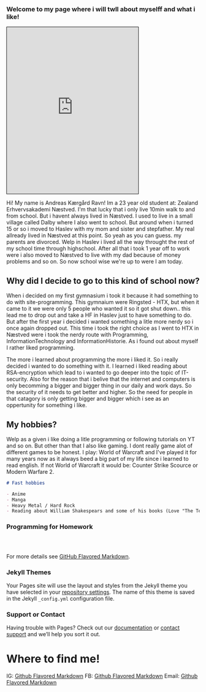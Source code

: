 ### Welcome to my page where i will twll about myselff and what i like!

<iframe src="https://scontent-cph2-1.xx.fbcdn.net/v/t1.0-9/28379485_1814160508628225_7888722495937467992_n.jpg?_nc_cat=104&_nc_sid=85a577&_nc_ohc=WvftE6H1RZMAX8xhlbD&_nc_ht=scontent-cph2-1.xx&oh=e694afd9c4bb6b096c7422e5a593a659&oe=5F7F35CB" width="68%" height="435" style="border:1px solid black;">
</iframe>

Hi! My name is Andreas Kærgård Ravn! Im a 23 year old student at: Zealand Erhvervsakademi Næstved.
I'm that lucky that i only live 10min walk to and from school.
But i havent always lived in Næstved. I used to live in a small village called Dalby where I also went to school. But around when i turned 15 or so i moved to Haslev with my mom and sister and stepfather. My real allready lived in Næstved at this point. So yeah as you can guess. my parents are divorced. Welp in Haslev i lived all the way throught the rest of my school time through highschool. 
After all that i took 1 year off to work were i also moved to Næstved to live with my dad because of money problems and so on. So now school wise we're up to were I am today.

## Why did I decide to go to this kind of school now?

When i decided on my first gymnasium i took it because it had something to do with site-programming. This gymnaium were Ringsted - HTX, but when it came to it we were only 5 people who wanted it so it got shut down.. this lead me to drop out and take a HF in Haslev just to have something to do. But after the first year i decided i wanted something a litle more nerdy so i once again dropped out. This time i took the right choice as I went to HTX in Næstved were i took the nerdy route with Programming, InformationTechnology and InformationHistorie. As i found out about myself I rather liked programming. 

The more i learned about programming the more i liked it. So i really decided i wanted to do something with it. I learned i liked reading about RSA-encryption which lead to i wanted to go deeper into the topic of IT-security. Also for the reason that i belive that the internet and computers is only becomming a bigger and bigger thing in our daily and work days. So the security of it needs to get better and higher. So the need for people in that catagory is only getting bigger and bigger which i see as an oppertunity for something i like. 

## My hobbies? 

Welp as a given i like doing a litle programming or following tutorials on YT and so on. But other than that I also like gaming. I dont really game alot of different games to be honest. I play: World of Warcraft and I've played it for many years now as it always beed a big part of my life since i learned to read english. If not World of Warcraft it would be: Counter Strike Scource or Modern Warfare 2.

``` markdown
# Fast hobbies

- Anime
- Manga
- Heavy Metal / Hard Rock
- Reading about William Shakespears and some of his books (Love "The Tempest")

```


### Programming for Homework



```



```

For more details see [GitHub Flavored Markdown](https://guides.github.com/features/mastering-markdown/).

### Jekyll Themes

Your Pages site will use the layout and styles from the Jekyll theme you have selected in your [repository settings](https://github.com/Ravnen707/Ravnen707.github.io/settings). The name of this theme is saved in the Jekyll `_config.yml` configuration file.

### Support or Contact

Having trouble with Pages? Check out our [documentation](https://docs.github.com/categories/github-pages-basics/) or [contact support](https://github.com/contact) and we’ll help you sort it out.

# Where to find me!
IG: [Github Flavored Markdown](https://www.instagram.com/andreas.k.ravn/?hl=da)
FB: [Github Flavored Markdown](https://www.facebook.com/andreas.k.ravn)
Email: [Github Flavored Markdown](Ravnen707@gmail.com)

